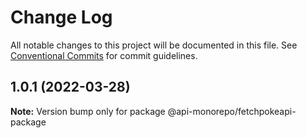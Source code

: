 # Change Log

All notable changes to this project will be documented in this file.
See [Conventional Commits](https://conventionalcommits.org) for commit guidelines.

## 1.0.1 (2022-03-28)

**Note:** Version bump only for package @api-monorepo/fetchpokeapi-package
